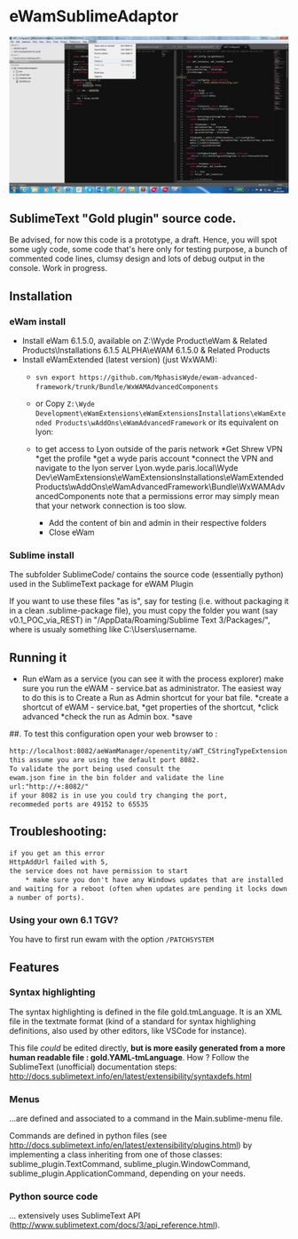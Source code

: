 # eWamSublimeAdaptor

![front end screen shot](screenshot.png)

## SublimeText "Gold plugin" source code.
Be advised, for now this code is a prototype, a draft. Hence, you will spot some ugly code, some code that's here only for testing purpose, a bunch of commented code lines, clumsy design and lots of debug output in the console. Work in progress.

## Installation
### eWam install
* Install eWam 6.1.5.0, available on Z:\Wyde Product\eWam & Related Products\Installations 6.1.5 ALPHA\eWAM 6.1.5.0 & Related Products
* Install eWamExtended (latest version) (just WxWAM):   
  * `svn export https://github.com/MphasisWyde/ewam-advanced-framework/trunk/Bundle/WxWAMAdvancedComponents`   
  * or Copy `Z:\Wyde Development\eWamExtensions\eWamExtensionsInstallations\eWamExtended Products\wAddOns\eWamAdvancedFramework` or its equivalent on lyon:
  * to get access to Lyon outside of the paris network
	*Get Shrew VPN
	*get the profile
	*get a wyde paris account
	*connect the VPN and navigate to the lyon server
	Lyon.wyde.paris.local\Wyde Dev\eWamExtensions\eWamExtensionsInstallations\eWamExtended Products\wAddOns\eWamAdvancedFramework\Bundle\WxWAMAdvancedComponents
	note that a permissions error may simply mean that your network connection is too slow.
 
 
	* Add the content of bin and admin in their respective folders
	* Close eWam


### Sublime install
The subfolder SublimeCode/ contains the source code (essentially python) used in the SublimeText package for eWAM Plugin

If you want to use these files "as is", say for testing (i.e. without packaging it in a clean .sublime-package file), you must copy the folder you want (say v0.1_POC_via_REST) in "<user folder>/AppData/Roaming/Sublime Text 3/Packages/", where <user folder> is usualy something like C:\Users\username\.

## Running it 	
* Run eWam as a service (you can see it with the process explorer)
	make sure you run the 
		eWAM - service.bat as administrator.
		The easiest way to do this is to Create a Run as Admin shortcut for your bat file.
			*create a shortcut of eWAM - service.bat, 
			*get properties of the shortcut,
			*click advanced
			*check the run as Admin box.
			*save

##. To test this configuration open your web browser to :

	http://localhost:8082/aeWamManager/openentity/aWT_CStringTypeExtension
	this assume you are using the default port 8082.
	To validate the port being used consult the 
	ewam.json fine in the bin folder and validate the line
	url:"http://+:8082/"
	if your 8082 is in use you could try changing the port, 
	recommeded ports are 49152 to 65535

	
## Troubleshooting:

	if you get an this error
	HttpAddUrl failed with 5, 
	the service does not have permission to start
		* make sure you don't have any Windows updates that are installed and waiting for a reboot (often when updates are pending it locks down a number of ports).


### Using your own 6.1 TGV?
You have to first run ewam with the option `/PATCHSYSTEM`


## Features

### Syntax highlighting

The syntax highlighting is defined in the file gold.tmLanguage. It is an XML file in the textmate format (kind of a standard for syntax highlighing definitions, also used by other editors, like VSCode for instance).

This file _could_ be edited directly, **but is more easily generated from a more human readable file : gold.YAML-tmLanguage**. How ? Follow the SublimeText (unofficial) documentation steps: http://docs.sublimetext.info/en/latest/extensibility/syntaxdefs.html

### Menus

...are defined and associated to a command in the Main.sublime-menu file.

Commands are defined in python files (see http://docs.sublimetext.info/en/latest/extensibility/plugins.html) by implementing a class inheriting from one of those classes: sublime_plugin.TextCommand, sublime_plugin.WindowCommand, sublime_plugin.ApplicationCommand, depending on your needs.

### Python source code

... extensively uses SublimeText API (http://www.sublimetext.com/docs/3/api_reference.html).
